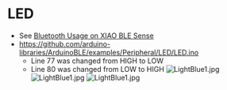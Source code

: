 # LED
* See [Bluetooth Usage on XIAO BLE Sense](https://wiki.seeedstudio.com/XIAO-BLE-Sense-Bluetooth-Usage/)
* https://github.com/arduino-libraries/ArduinoBLE/examples/Peripheral/LED/LED.ino
  * Line 77 was changed from HIGH to LOW
  * Line 80 was changed from LOW to HIGH
![LightBlue1.jpg](lesson6/xiao/AduinoBLE/Peripheral/LightBlue1.jpg)
![LightBlue1.jpg](lesson6/xiao/AduinoBLE/Peripheral/LightBlue2.jpg)
![LightBlue1.jpg](lesson6/xiao/AduinoBLE/Peripheral/LightBlue3.jpg)
